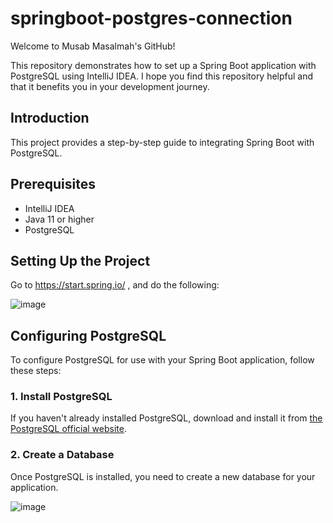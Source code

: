 # springboot-postgres-connection

Welcome to Musab Masalmah's GitHub!

This repository demonstrates how to set up a Spring Boot application with PostgreSQL using IntelliJ IDEA. I hope you find this repository helpful and that it benefits you in your development journey.

## Introduction
This project provides a step-by-step guide to integrating Spring Boot with PostgreSQL.

## Prerequisites
- IntelliJ IDEA
- Java 11 or higher
- PostgreSQL

## Setting Up the Project

Go to https://start.spring.io/ , and do the following:

![image](https://github.com/user-attachments/assets/0e2df276-33b1-4c59-95ef-fbbffcc42865)


## Configuring PostgreSQL

To configure PostgreSQL for use with your Spring Boot application, follow these steps:

### 1. Install PostgreSQL
If you haven't already installed PostgreSQL, download and install it from [the PostgreSQL official website](https://www.postgresql.org/download/).

### 2. Create a Database
Once PostgreSQL is installed, you need to create a new database for your application.

![image](https://github.com/user-attachments/assets/c1ae0e89-de68-4968-9825-6b5eada4fb32)




